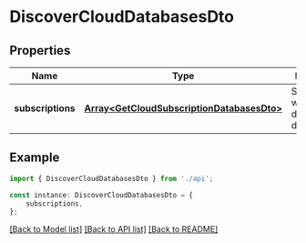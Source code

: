 # DiscoverCloudDatabasesDto


## Properties

Name | Type | Description | Notes
------------ | ------------- | ------------- | -------------
**subscriptions** | [**Array&lt;GetCloudSubscriptionDatabasesDto&gt;**](GetCloudSubscriptionDatabasesDto.md) | Subscriptions where to discover databases | [default to undefined]

## Example

```typescript
import { DiscoverCloudDatabasesDto } from './api';

const instance: DiscoverCloudDatabasesDto = {
    subscriptions,
};
```

[[Back to Model list]](../README.md#documentation-for-models) [[Back to API list]](../README.md#documentation-for-api-endpoints) [[Back to README]](../README.md)
